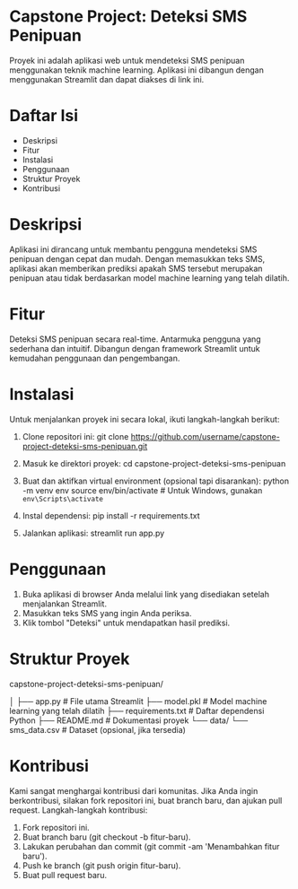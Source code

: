 # Capstone Project: Deteksi SMS Penipuan
Proyek ini adalah aplikasi web untuk mendeteksi SMS penipuan menggunakan teknik machine learning. Aplikasi ini dibangun dengan menggunakan Streamlit dan dapat diakses di link ini.

# Daftar Isi
- Deskripsi
- Fitur
- Instalasi
- Penggunaan
- Struktur Proyek
- Kontribusi

# Deskripsi
Aplikasi ini dirancang untuk membantu pengguna mendeteksi SMS penipuan dengan cepat dan mudah. Dengan memasukkan teks SMS, aplikasi akan memberikan prediksi apakah SMS tersebut merupakan penipuan atau tidak berdasarkan model machine learning yang telah dilatih.

# Fitur
Deteksi SMS penipuan secara real-time.
Antarmuka pengguna yang sederhana dan intuitif.
Dibangun dengan framework Streamlit untuk kemudahan penggunaan dan pengembangan.

# Instalasi
Untuk menjalankan proyek ini secara lokal, ikuti langkah-langkah berikut:

1. Clone repositori ini:
git clone https://github.com/username/capstone-project-deteksi-sms-penipuan.git

2. Masuk ke direktori proyek:
cd capstone-project-deteksi-sms-penipuan

3. Buat dan aktifkan virtual environment (opsional tapi disarankan):
python -m venv env
source env/bin/activate  # Untuk Windows, gunakan `env\Scripts\activate`

4. Instal dependensi:
pip install -r requirements.txt

5. Jalankan aplikasi:
streamlit run app.py

# Penggunaan
1. Buka aplikasi di browser Anda melalui link yang disediakan setelah menjalankan Streamlit.
2. Masukkan teks SMS yang ingin Anda periksa.
3. Klik tombol "Deteksi" untuk mendapatkan hasil prediksi.
   
# Struktur Proyek
capstone-project-deteksi-sms-penipuan/

│
├── app.py                  # File utama Streamlit
├── model.pkl               # Model machine learning yang telah dilatih
├── requirements.txt        # Daftar dependensi Python
├── README.md               # Dokumentasi proyek
└── data/
    └── sms_data.csv        # Dataset (opsional, jika tersedia)
    
# Kontribusi
Kami sangat menghargai kontribusi dari komunitas. Jika Anda ingin berkontribusi, silakan fork repositori ini, buat branch baru, dan ajukan pull request. Langkah-langkah kontribusi:
1. Fork repositori ini.
2. Buat branch baru (git checkout -b fitur-baru).
3. Lakukan perubahan dan commit (git commit -am 'Menambahkan fitur baru').
4. Push ke branch (git push origin fitur-baru).
5. Buat pull request baru.
